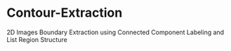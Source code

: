 # Contour-Extraction
2D Images Boundary Extraction using Connected Component Labeling and List Region Structure
